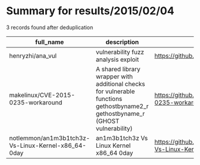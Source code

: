 
# Summary for results/2015/02/04
    
3 records found after deduplication

| full_name | description | html_url | matched_list | matched_count | pushed_at | size | stargazers_count | language | forks_count |
|----------------------------------------------------|---------------------------------------------------------------------------------------------------------------------------------|-----------------------------------------------------------------------|----------------|-----------------|---------------------------|--------|--------------------|------------|---------------|
| henryzhi/ana_vul | vulnerability fuzz analysis exploit | https://github.com/henryzhi/ana_vul | ['exploit'] | 1 | 2015-02-04 08:23:45+00:00 | 57448 | 0 | CSS | 1 |
| makelinux/CVE-2015-0235-workaround | A shared library wrapper with additional checks for vulnerable functions gethostbyname2_r gethostbyname_r (GHOST vulnerability) | https://github.com/makelinux/CVE-2015-0235-workaround | ['cve-2'] | 1 | 2015-02-04 19:41:19+00:00 | 173 | 6 | C | 4 |
| notlemmon/an1m3b1tch3z-Vs-Linux-Kernel-x86_64-0day | an1m3b1tch3z Vs Linux Kernel x86_64 0day | https://github.com/notlemmon/an1m3b1tch3z-Vs-Linux-Kernel-x86_64-0day | ['0day'] | 1 | 2015-02-04 18:45:27+00:00 | 132 | 0 | Shell | 0 |
